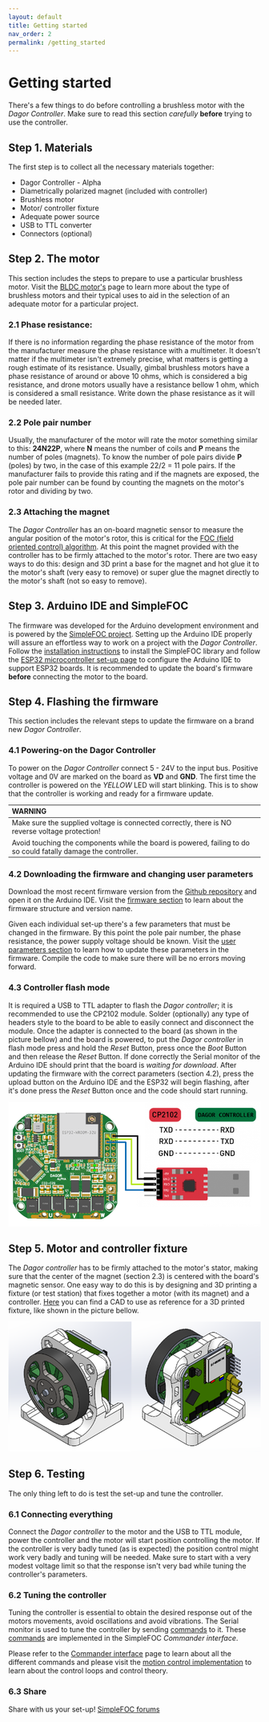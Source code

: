 ```yaml
---
layout: default
title: Getting started
nav_order: 2
permalink: /getting_started
---
```


# Getting started

There's a few things to do before controlling a brushless motor with the *Dagor Controller*. Make sure to read this section *carefully* **before** trying to use the controller.

## Step 1. Materials

The first step is to collect all the necessary materials together:

- Dagor Controller - Alpha
- Diametrically polarized magnet (included with controller)
- Brushless motor
- Motor/ controller fixture
- Adequate power source
- USB to TTL converter
- Connectors (optional)

## Step 2. The motor

This section includes the steps to prepare to use a particular brushless motor. Visit the [BLDC motor's](https://docs.simplefoc.com/bldc_motors) page to learn more about the type of brushless motors and their typical uses to aid in the selection of an adequate motor for a particular project.

### 2.1 Phase resistance:

If there is no information regarding the phase resistance of the motor from the manufacturer measure the phase resistance with a multimeter. It doesn't matter if the multimeter isn't extremely precise, what matters is getting a rough estimate of its resistance. Usually, gimbal brushless motors have a phase resistance of around or above 10 ohms, which is considered a big resistance, and drone motors usually have a resistance bellow 1 ohm, which is considered a small resistance. Write down the phase resistance as it will be needed later.

### 2.2 Pole pair number

Usually, the manufacturer of the motor will rate the motor something similar to this: **24N22P**, where **N** means the number of coils and **P** means the number of poles (magnets). To know the number of pole pairs divide **P** (poles) by two, in the case of this example 22/2 = 11 pole pairs. If the manufacturer fails to provide this rating and if the magnets are exposed, the pole pair number can be found by counting the magnets on the motor's rotor and dividing by two.

### 2.3 Attaching the magnet

The *Dagor Controller* has an on-board magnetic sensor to measure the angular position of the motor's rotor, this is critical for the [FOC (field oriented control) algorithm](https://docs.simplefoc.com/foc_theory). At this point the magnet provided with the controller has to be firmly attached to the motor's rotor. There are two easy ways to do this: design and 3D print a base for the magnet and hot glue it to the motor's shaft (very easy to remove) or super glue the magnet directly to the motor's shaft (not so easy to remove).

## Step 3. Arduino IDE and SimpleFOC

The firmware was developed for the Arduino development environment and is powered by the [SimpleFOC project](https://www.simplefoc.com/). Setting up the Arduino IDE properly will assure an effortless way to work on a project with the *Dagor Controller*. Follow the [installation instructions](https://docs.simplefoc.com/installation) to install the SimpleFOC library and follow the [ESP32 microcontroller set-up page](https://docs.simplefoc.com/microcontrollers#esp32-boards-support) to configure the Arduino IDE to support ESP32 boards. It is recommended to update the board's firmware **before** connecting the motor to the board.

## Step 4. Flashing the firmware

This section includes the relevant steps to update the firmware on a brand new *Dagor Controller*.

### 4.1 Powering-on the Dagor Controller

To power on the *Dagor Controller* connect 5 - 24V to the input bus. Positive voltage and 0V are marked on the board as **VD** and **GND**. The first time the controller is powered on the *YELLOW* LED will start blinking. This is to show that the controller is working and ready for a firmware update.

|         WARNING          |
|:---------------------------|
| Make sure the supplied voltage is connected correctly, there is NO reverse voltage protection! |
| Avoid touching the components while the board is powered, failing to do so could fatally damage the controller. |

### 4.2 Downloading the firmware and changing user parameters

Download the most recent firmware version from the [Github repository](https://github.com/byDagor/Dagor-Brushless-Controller/tree/master/Firmware) and open it on the Arduino IDE. Visit the [firmware section](https://bydagor.github.io/Dagor-Brushless-Controller/Firmware) to learn about the firmware structure and version name.

Given each individual set-up there's a few parameters that must be changed in the firmware. By this point the pole pair number, the phase resistance, the power supply voltage should be known. Visit the [user parameters section](https://bydagor.github.io/Dagor-Brushless-Controller/user_param) to learn how to update these parameters in the firmware. Compile the code to make sure there will be no errors moving forward.

### 4.3 Controller flash mode

It is required a USB to TTL adapter to flash the *Dagor controller*; it is recommended to use the CP2102 module. Solder (optionally) any type of headers style to the board to be able to easily connect and disconnect the module. Once the adapter is connected to the board (as shown in the picture bellow) and the board is powered, to put the *Dagor controller* in flash mode press and hold the *_Reset_* Button, press once the *_Boot_* Button and then release the *_Reset_* Button. If done correctly the Serial monitor of the Arduino IDE should print that the board is *waiting for download*. After updating the firmware with the correct parameters (section 4.2), press the upload button on the Arduino IDE and the ESP32 will begin flashing, after it's done press the *_Reset_* Button once and the code should start running.

![CP2102](Images/DagorCP2102.png)

## Step 5. Motor and controller fixture

The *Dagor controller* has to be firmly attached to the motor's stator, making sure that the center of the magnet (section 2.3) is centered with the board's magnetic sensor. One easy way to do this is by designing and 3D printing a fixture (or test station) that fixes together a motor (with its magnet) and a controller. [Here](https://github.com/byDagor/Dagor-Brushless-Controller/tree/master/CAD) you can find a CAD to use as reference for a 3D printed fixture, like shown in the picture bellow.

![CP2102](Images/test_station.png)

## Step 6. Testing

The only thing left to do is test the set-up and tune the controller.

### 6.1 Connecting everything

Connect the *Dagor controller* to the motor and the USB to TTL module, power the controller and the motor will start position controlling the motor. If the controller is very badly tuned (as is expected) the position control might work very badly and tuning will be needed. Make sure to start with a very modest voltage limit so that the response isn't very bad while tuning the controller's parameters.

### 6.2 Tuning the controller

Tuning the controller is essential to obtain the desired response out of the motors movements, avoid oscillations and avoid vibrations. The Serial monitor is used to tune the controller by sending [commands](https://docs.simplefoc.com/communication) to it. These [commands](https://docs.simplefoc.com/communication) are implemented in the SimpleFOC *Commander interface*.

Please refer to the [Commander interface](https://docs.simplefoc.com/communication) page to learn about all the different commands and please visit the [motion control implementation](https://docs.simplefoc.com/motion_control_implementation) to learn about the control loops and control theory.

### 6.3 Share

Share with us your set-up! [SimpleFOC forums](https://community.simplefoc.com/)
